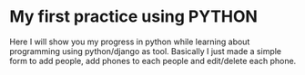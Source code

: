 # My first practice using PYTHON
Here I will show you my progress in python while learning about programming using python/django as tool.
Basically I just made a simple form to add people, add phones to each people and edit/delete each phone.
